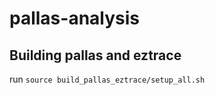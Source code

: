 # pallas-analysis

## Building pallas and eztrace

run
```source build_pallas_eztrace/setup_all.sh```